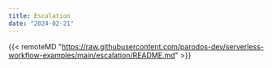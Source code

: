 ```yaml
---
title: Escalation
date: "2024-02-21"
---
```


{{< remoteMD "https://raw.githubusercontent.com/parodos-dev/serverless-workflow-examples/main/escalation/README.md" >}}
